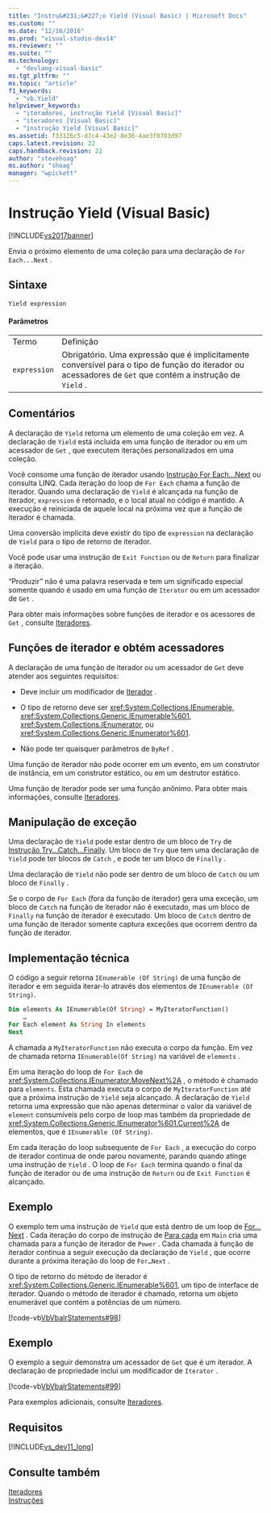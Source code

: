 ```yaml
---
title: "Instru&#231;&#227;o Yield (Visual Basic) | Microsoft Docs"
ms.custom: ""
ms.date: "12/16/2016"
ms.prod: "visual-studio-dev14"
ms.reviewer: ""
ms.suite: ""
ms.technology: 
  - "devlang-visual-basic"
ms.tgt_pltfrm: ""
ms.topic: "article"
f1_keywords: 
  - "vb.Yield"
helpviewer_keywords: 
  - "iteradores, instrução Yield [Visual Basic]"
  - "iteradores [Visual Basic]"
  - "instrução Yield [Visual Basic]"
ms.assetid: f33126c5-d7c4-43e2-8e36-4ae3f0703d97
caps.latest.revision: 22
caps.handback.revision: 22
author: "stevehoag"
ms.author: "shoag"
manager: "wpickett"
---
```

# Instru&#231;&#227;o Yield (Visual Basic)
[!INCLUDE[vs2017banner](../../../csharp/includes/vs2017banner.md)]

Envia o próximo elemento de uma coleção para uma declaração de `For Each...Next` .  
  
## Sintaxe  
  
```  
Yield expression  
```  
  
#### Parâmetros  
  
|||  
|-|-|  
|Termo|Definição|  
|`expression`|Obrigatório.  Uma expressão que é implicitamente conversível para o tipo de função do iterador ou acessadores de `Get` que contém a instrução de `Yield` .|  
  
## Comentários  
 A declaração de `Yield` retorna um elemento de uma coleção em vez.  A declaração de `Yield` está incluída em uma função de iterador ou em um acessador de `Get` , que executem iterações personalizados em uma coleção.  
  
 Você consome uma função de iterador usando [Instrução For Each...Next](../../../visual-basic/language-reference/statements/for-each-next-statement.md) ou consulta LINQ.  Cada iteração do loop de `For Each` chama a função de iterador.  Quando uma declaração de `Yield` é alcançada na função de iterador, `expression` é retornado, e o local atual no código é mantido.  A execução é reiniciada de aquele local na próxima vez que a função de iterador é chamada.  
  
 Uma conversão implícita deve existir do tipo de `expression` na declaração de `Yield` para o tipo de retorno de iterador.  
  
 Você pode usar uma instrução de `Exit Function` ou de `Return` para finalizar a iteração.  
  
 “Produzir” não é uma palavra reservada e tem um significado especial somente quando é usado em uma função de `Iterator` ou em um acessador de `Get` .  
  
 Para obter mais informações sobre funções de iterador e os acessores de `Get` , consulte [Iteradores](../Topic/Iterators%20\(C%23%20and%20Visual%20Basic\).md).  
  
## Funções de iterador e obtém acessadores  
 A declaração de uma função de iterador ou um acessador de `Get` deve atender aos seguintes requisitos:  
  
-   Deve incluir um modificador de [Iterador](../../../visual-basic/language-reference/modifiers/iterator.md) .  
  
-   O tipo de retorno deve ser <xref:System.Collections.IEnumerable>, <xref:System.Collections.Generic.IEnumerable%601>, <xref:System.Collections.IEnumerator>, ou <xref:System.Collections.Generic.IEnumerator%601>.  
  
-   Não pode ter quaisquer parâmetros de `ByRef` .  
  
 Uma função de iterador não pode ocorrer em um evento, em um construtor de instância, em um construtor estático, ou em um destrutor estático.  
  
 Uma função de iterador pode ser uma função anônimo.  Para obter mais informações, consulte [Iteradores](../Topic/Iterators%20\(C%23%20and%20Visual%20Basic\).md).  
  
## Manipulação de exceção  
 Uma declaração de `Yield` pode estar dentro de um bloco de `Try` de [Instrução Try...Catch...Finally](../../../visual-basic/language-reference/statements/try-catch-finally-statement.md).  Um bloco de `Try` que tem uma declaração de `Yield` pode ter blocos de `Catch` , e pode ter um bloco de `Finally` .  
  
 Uma declaração de `Yield` não pode ser dentro de um bloco de `Catch` ou um bloco de `Finally` .  
  
 Se o corpo de `For Each` \(fora da função de iterador\) gera uma exceção, um bloco de `Catch` na função de iterador não é executado, mas um bloco de `Finally` na função de iterador é executado.  Um bloco de `Catch` dentro de uma função de iterador somente captura exceções que ocorrem dentro da função de iterador.  
  
## Implementação técnica  
 O código a seguir retorna `IEnumerable (Of String)` de uma função de iterador e em seguida iterar\-lo através dos elementos de `IEnumerable (Of String)`.  
  
```vb  
Dim elements As IEnumerable(Of String) = MyIteratorFunction()  
    …  
For Each element As String In elements  
Next  
```  
  
 A chamada a `MyIteratorFunction` não executa o corpo da função.  Em vez de chamada retorna `IEnumerable(Of String)` na variável de `elements` .  
  
 Em uma iteração do loop de `For Each` de <xref:System.Collections.IEnumerator.MoveNext%2A> , o método é chamado para `elements`.  Esta chamada executa o corpo de `MyIteratorFunction` até que a próxima instrução de `Yield` seja alcançado.  A declaração de `Yield` retorna uma expressão que não apenas determinar o valor da variável de `element` consumíveis pelo corpo de loop mas também da propriedade de <xref:System.Collections.Generic.IEnumerator%601.Current%2A> de elementos, que é `IEnumerable (Of String)`.  
  
 Em cada iteração do loop subsequente de `For Each` , a execução do corpo de iterador continua de onde parou novamente, parando quando atinge uma instrução de `Yield` .  O loop de `For Each` termina quando o final da função de iterador ou de uma instrução de `Return` ou de `Exit Function` é alcançado.  
  
## Exemplo  
 O exemplo tem uma instrução de `Yield` que está dentro de um loop de [For… Next](../../../visual-basic/language-reference/statements/for-next-statement.md) .  Cada iteração do corpo de instrução de [Para cada](../../../visual-basic/language-reference/statements/for-each-next-statement.md) em `Main` cria uma chamada para a função de iterador de `Power` .  Cada chamada à função de iterador continua a seguir execução da declaração de `Yield` , que ocorre durante a próxima iteração do loop de `For…Next` .  
  
 O tipo de retorno do método de iterador é <xref:System.Collections.Generic.IEnumerable%601>, um tipo de interface de iterador.  Quando o método de iterador é chamado, retorna um objeto enumerável que contém a potências de um número.  
  
 [!code-vb[VbVbalrStatements#98](../../../visual-basic/language-reference/statements/codesnippet/VisualBasic/yield-statement_1.vb)]  
  
## Exemplo  
 O exemplo a seguir demonstra um acessador de `Get` que é um iterador.  A declaração de propriedade inclui um modificador de `Iterator` .  
  
 [!code-vb[VbVbalrStatements#99](../../../visual-basic/language-reference/statements/codesnippet/VisualBasic/yield-statement_2.vb)]  
  
 Para exemplos adicionais, consulte [Iteradores](../Topic/Iterators%20\(C%23%20and%20Visual%20Basic\).md).  
  
## Requisitos  
 [!INCLUDE[vs_dev11_long](../../../csharp/includes/vs_dev11_long_md.md)]  
  
## Consulte também  
 [Iteradores](../Topic/Iterators%20\(C%23%20and%20Visual%20Basic\).md)   
 [Instruções](../../../visual-basic/language-reference/statements/index.md)
